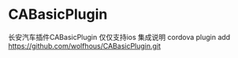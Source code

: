 # CABasicPlugin
长安汽车插件CABasicPlugin
仅仅支持ios 集成说明
cordova plugin add https://github.com/wolfhous/CABasicPlugin.git
